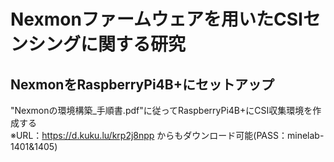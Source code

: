 # Nexmonファームウェアを用いたCSIセンシングに関する研究
## NexmonをRaspberryPi4B+にセットアップ
"Nexmonの環境構築_手順書.pdf"に従ってRaspberryPi4B+にCSI収集環境を作成する  
※URL：https://d.kuku.lu/krp2j8npp からもダウンロード可能(PASS：minelab-1401&1405) 

